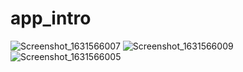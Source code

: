 # app_intro
![Screenshot_1631566007](https://user-images.githubusercontent.com/82702029/133049258-585eaa16-381f-4368-8cd6-2e13c71254f3.png)
![Screenshot_1631566009](https://user-images.githubusercontent.com/82702029/133049263-d70f37aa-57fa-4af6-a242-2204a4012dec.png)
![Screenshot_1631566005](https://user-images.githubusercontent.com/82702029/133049268-fbdb8b62-c2df-4d53-9ae6-97ca213a9e0d.png)

